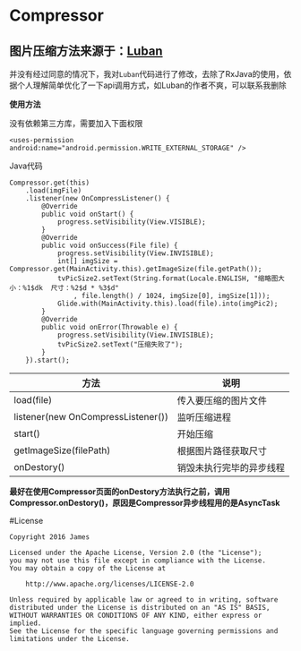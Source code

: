 # Compressor

图片压缩方法来源于：[Luban](https://github.com/Curzibn/Luban)
---

并没有经过同意的情况下，我对`Luban`代码进行了修改，去除了RxJava的使用，依据个人理解简单优化了一下api调用方式，如Luban的作者不爽，可以联系我删除

**使用方法**

没有依赖第三方库，需要加入下面权限

    <uses-permission android:name="android.permission.WRITE_EXTERNAL_STORAGE" />

Java代码

    Compressor.get(this)
        .load(imgFile)
        .listener(new OnCompressListener() {
            @Override
            public void onStart() {
                progress.setVisibility(View.VISIBLE);
            }
            @Override
            public void onSuccess(File file) {
                progress.setVisibility(View.INVISIBLE);
                int[] imgSize = Compressor.get(MainActivity.this).getImageSize(file.getPath());
                tvPicSize2.setText(String.format(Locale.ENGLISH, "缩略图大小：%1$dk  尺寸：%2$d * %3$d"
                    , file.length() / 1024, imgSize[0], imgSize[1]));
                Glide.with(MainActivity.this).load(file).into(imgPic2);
            }
            @Override
            public void onError(Throwable e) {
                progress.setVisibility(View.INVISIBLE);
                tvPicSize2.setText("压缩失败了");
            }
        }).start();

方法|说明
--|--
load(file)|传入要压缩的图片文件
listener(new OnCompressListener())|监听压缩进程
start()|开始压缩
getImageSize(filePath)|根据图片路径获取尺寸
onDestory()|销毁未执行完毕的异步线程

**最好在使用Compressor页面的onDestory方法执行之前，调用Compressor.onDestory()，原因是Compressor异步线程用的是AsyncTask**

#License


    Copyright 2016 James

    Licensed under the Apache License, Version 2.0 (the "License");
    you may not use this file except in compliance with the License.
    You may obtain a copy of the License at

        http://www.apache.org/licenses/LICENSE-2.0

    Unless required by applicable law or agreed to in writing, software
    distributed under the License is distributed on an "AS IS" BASIS,
    WITHOUT WARRANTIES OR CONDITIONS OF ANY KIND, either express or implied.
    See the License for the specific language governing permissions and
    limitations under the License.
